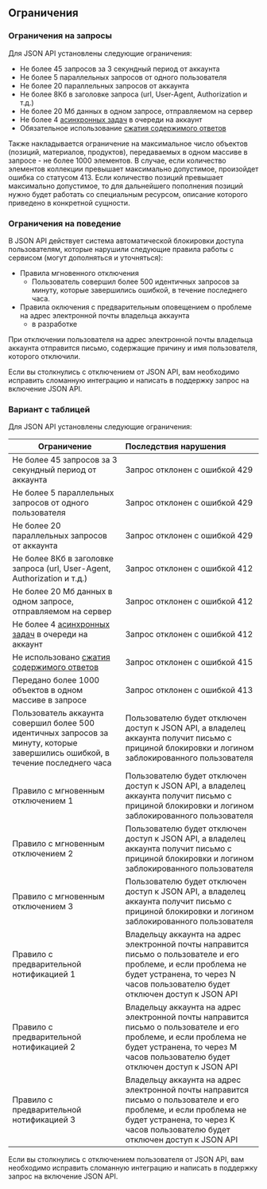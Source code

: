 ## Ограничения
### Ограничения на запросы

Для JSON API установлены следующие ограничения:

+ Не более 45 запросов за 3 секундный период от аккаунта
+ Не более 5 параллельных запросов от одного пользователя
+ Не более 20 параллельных запросов от аккаунта
+ Не более 8Кб в заголовке запроса (url, User-Agent, Authorization и т.д.)
+ Не более 20 Мб данных в одном запросе, отправляемом на сервер
+ Не более 4 [асинхронных задач](#mojsklad-json-api-asinhronnyj-obmen) в очереди на аккаунт
+ Обязательное использование [сжатия содержимого ответов](#mojsklad-json-api-obschie-swedeniq-szhatie-soderzhimogo-otwetow)

Также накладывается ограничение на максимальное число объектов (позиций, материалов, продуктов), передаваемых в одном массиве в запросе - не более 1000 элементов.
В случае, если количество элементов коллекции превышает максимально допустимое, произойдет ошибка со статусом 413.
Если количество позиций превышает максимально допустимое, то для дальнейшего пополнения позиций нужно будет работать со специальным ресурсом,
описание которого приведено в конкретной сущности.

### Ограничения на поведение

В JSON API действует система автоматической блокировки доступа пользователям, которые нарушили следующие правила работы с сервисом (могут дополняться и уточняться):

+ Правила мгновенного отключения
  + Пользователь совершил более 500 идентичных запросов за минуту, которые завершились ошибкой, в течение последнего часа.
+ Правила оключения с предварительным оповещением о проблеме на адрес электронной почты владельца аккаунта
  + в разработке

При отключении пользователя на адрес электронной почты владельца аккаунта отправится письмо, содержащие причину и имя пользователя, которого отключили. 

Если вы столкнулись с отключением от JSON API, вам необходимо исправить сломанную интеграцию и написать в поддержку запрос на включение JSON API.

### Вариант с таблицей

Для JSON API установлены следующие ограничения:

| Ограничение                                                                                                                    | Последствия нарушения                                                                                                                                                                             |
|--------------------------------------------------------------------------------------------------------------------------------|:--------------------------------------------------------------------------------------------------------------------------------------------------------------------------------------------------|
| Не более 45 запросов за 3 секундный период от аккаунта                                                                         | Запрос отклонен с ошибкой 429                                                                                                                                                                     |
| Не более 5 параллельных запросов от одного пользователя                                                                        | Запрос отклонен с ошибкой 429                                                                                                                                                                     |
| Не более 20 параллельных запросов от аккаунта                                                                                  | Запрос отклонен с ошибкой 429                                                                                                                                                                     |
| Не более 8Кб в заголовке запроса (url, User-Agent, Authorization и т.д.)                                                       | Запрос отклонен с ошибкой 412                                                                                                                                                                     |
| Не более 20 Мб данных в одном запросе, отправляемом на сервер                                                                  | Запрос отклонен с ошибкой 412                                                                                                                                                                     |
| Не более 4 [асинхронных задач](#mojsklad-json-api-asinhronnyj-obmen) в очереди на аккаунт                                      | Запрос отклонен с ошибкой 412                                                                                                                                                                     |
| Не использовано [сжатия содержимого ответов](#mojsklad-json-api-obschie-swedeniq-szhatie-soderzhimogo-otwetow)                 | Запрос отклонен с ошибкой 415                                                                                                                                                                     |
| Передано более 1000 объектов в одном массиве в запросе                                                                         | Запрос отклонен с ошибкой 413                                                                                                                                                                     |
| Пользователь аккаунта совершил более 500 идентичных запросов за минуту, которые завершились ошибкой, в течение последнего часа | Пользователю будет отключен доступ к JSON API, а владелец аккаунта получит письмо с прициной блокировки и логином заблокированного пользователя                                                   |
| Правило с мгновенным отключением 1                                                                                             | Пользователю будет отключен доступ к JSON API, а владелец аккаунта получит письмо с прициной блокировки и логином заблокированного пользователя                                                   |
| Правило с мгновенным отключением 2                                                                                             | Пользователю будет отключен доступ к JSON API, а владелец аккаунта получит письмо с прициной блокировки и логином заблокированного пользователя                                                   |
| Правило с мгновенным отключением 3                                                                                             | Пользователю будет отключен доступ к JSON API, а владелец аккаунта получит письмо с прициной блокировки и логином заблокированного пользователя                                                   |
| Правило с предварительной нотификацией 1                                                                                       | Владельцу аккаунта на адрес электронной почты направится письмо о пользователе и его проблеме, и если проблема не будет устранена, то через N часов пользователю будет отключен доступ к JSON API |
| Правило с предварительной нотификацией 2                                                                                       | Владельцу аккаунта на адрес электронной почты направится письмо о пользователе и его проблеме, и если проблема не будет устранена, то через M часов пользователю будет отключен доступ к JSON API |
| Правило с предварительной нотификацией 3                                                                                       | Владельцу аккаунта на адрес электронной почты направится письмо о пользователе и его проблеме, и если проблема не будет устранена, то через K часов пользователю будет отключен доступ к JSON API |

Если вы столкнулись с отключением пользователя от JSON API, вам необходимо исправить сломанную интеграцию и написать в поддержку запрос на включение JSON API.
